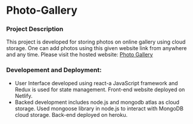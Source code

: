 # Photo-Gallery

### Project Description

This project is developed for storing photos on online gallery using cloud storage. One can add photos using this given website link from anywhere and any time.
Please visit the hosted website: [Photo Gallery](https://quirky-noyce-0fab2e.netlify.app/)

### Developement and Deployment:

* User Interface developed using react-a JavaScript framework and Redux is used for state management. Front-end website deployed on Netlify.
* Backed development includes node.js and mongodb atlas as cloud storage. Used mongoose library in node.js to interact with MongoDB cloud storage. Back-end deployed on heroku.







